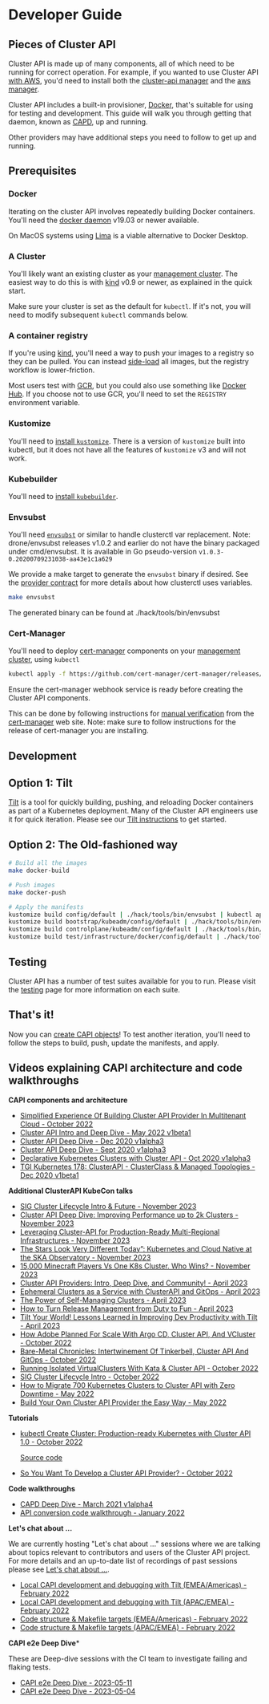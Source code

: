 # Developer Guide

## Pieces of Cluster API

Cluster API is made up of many components, all of which need to be running for correct operation.
For example, if you wanted to use Cluster API [with AWS][capa], you'd need to install both the [cluster-api manager][capi-manager] and the [aws manager][capa-manager].

Cluster API includes a built-in provisioner, [Docker], that's suitable for using for testing and development.
This guide will walk you through getting that daemon, known as [CAPD], up and running.

Other providers may have additional steps you need to follow to get up and running.

[capa]: https://github.com/kubernetes-sigs/cluster-api-provider-aws
[capi-manager]: https://github.com/kubernetes-sigs/cluster-api/blob/main/main.go
[capa-manager]: https://github.com/kubernetes-sigs/cluster-api-provider-aws/blob/main/main.go
[Docker]: https://github.com/kubernetes-sigs/cluster-api/tree/main/test/infrastructure/docker
[CAPD]: https://github.com/kubernetes-sigs/cluster-api/blob/main/test/infrastructure/docker/README.md

## Prerequisites

### Docker

Iterating on the cluster API involves repeatedly building Docker containers.
You'll need the [docker daemon][docker] v19.03 or newer available.

[docker]: https://docs.docker.com/install/

On MacOS systems using [Lima](https://github.com/lima-vm/lima) is a viable alternative to Docker Desktop.

### A Cluster

You'll likely want an existing cluster as your [management cluster][mcluster].
The easiest way to do this is with [kind] v0.9 or newer, as explained in the quick start.

Make sure your cluster is set as the default for `kubectl`.
If it's not, you will need to modify subsequent `kubectl` commands below.

[mcluster]: ../reference/glossary.md#management-cluster
[kind]: https://github.com/kubernetes-sigs/kind

### A container registry

If you're using [kind], you'll need a way to push your images to a registry so they can be pulled.
You can instead [side-load] all images, but the registry workflow is lower-friction.

Most users test with [GCR], but you could also use something like [Docker Hub][hub].
If you choose not to use GCR, you'll need to set the `REGISTRY` environment variable.

[side-load]: https://kind.sigs.k8s.io/docs/user/quick-start/#loading-an-image-into-your-cluster
[GCR]: https://cloud.google.com/container-registry/
[hub]: https://hub.docker.com/

### Kustomize

You'll need to [install `kustomize`][kustomize].
There is a version of `kustomize` built into kubectl, but it does not have all the features of `kustomize` v3 and will not work.

[kustomize]: https://kubectl.docs.kubernetes.io/installation/kustomize/

### Kubebuilder

You'll need to [install `kubebuilder`][kubebuilder].

[kubebuilder]: https://book.kubebuilder.io/quick-start.html#installation

### Envsubst

You'll need [`envsubst`][envsubst] or similar to handle clusterctl var replacement. Note: drone/envsubst releases v1.0.2 and earlier do not have the binary packaged under cmd/envsubst. It is available in Go pseudo-version `v1.0.3-0.20200709231038-aa43e1c1a629`

We provide a make target to generate the `envsubst` binary if desired. See the [provider contract][provider-contract] for more details about how clusterctl uses variables.

```bash
make envsubst
```

The generated binary can be found at ./hack/tools/bin/envsubst

[envsubst]: https://github.com/drone/envsubst
[provider-contract]: providers/contracts/clusterctl.md

### Cert-Manager

You'll need to deploy [cert-manager] components on your [management cluster][mcluster], using `kubectl`

```bash
kubectl apply -f https://github.com/cert-manager/cert-manager/releases/download/v1.19.0/cert-manager.yaml
```

Ensure the cert-manager webhook service is ready before creating the Cluster API components.

This can be done by following instructions for [manual verification](https://cert-manager.io/docs/installation/verify/#manual-verification)
from the [cert-manager] web site.
Note: make sure to follow instructions for the release of cert-manager you are installing.

[cert-manager]: https://github.com/cert-manager/cert-manager

## Development

## Option 1: Tilt

[Tilt][tilt] is a tool for quickly building, pushing, and reloading Docker containers as part of a Kubernetes deployment.
Many of the Cluster API engineers use it for quick iteration. Please see our [Tilt instructions] to get started.

[tilt]: https://tilt.dev
[capi-dev]: https://github.com/chuckha/capi-dev
[Tilt instructions]: core/tilt.md

## Option 2: The Old-fashioned way

```bash
# Build all the images
make docker-build

# Push images
make docker-push

# Apply the manifests
kustomize build config/default | ./hack/tools/bin/envsubst | kubectl apply -f -
kustomize build bootstrap/kubeadm/config/default | ./hack/tools/bin/envsubst | kubectl apply -f -
kustomize build controlplane/kubeadm/config/default | ./hack/tools/bin/envsubst | kubectl apply -f -
kustomize build test/infrastructure/docker/config/default | ./hack/tools/bin/envsubst | kubectl apply -f -
```

## Testing

Cluster API has a number of test suites available for you to run. Please visit the [testing][testing] page for more
information on each suite.

[testing]: core/testing.md

## That's it!

Now you can [create CAPI objects][qs]!
To test another iteration, you'll need to follow the steps to build, push, update the manifests, and apply.

[qs]: ../user/quick-start.md

## Videos explaining CAPI architecture and code walkthroughs

**CAPI components and architecture**

* [Simplified Experience Of Building Cluster API Provider In Multitenant Cloud - October 2022](https://www.youtube.com/watch?v=1oj9BuV2dzA)
* [Cluster API Intro and Deep Dive - May 2022 v1beta1](https://www.youtube.com/watch?v=9H8flXm_lKk)
* [Cluster API Deep Dive - Dec 2020 v1alpha3](https://youtu.be/npFO5Fixqcc)
* [Cluster API Deep Dive - Sept 2020 v1alpha3](https://youtu.be/9SfuQQeeK6Q)
* [Declarative Kubernetes Clusters with Cluster API - Oct 2020 v1alpha3](https://youtu.be/i6OWn2zRsZg)
* [TGI Kubernetes 178: ClusterAPI - ClusterClass & Managed Topologies - Dec 2020 v1beta1](https://www.youtube.com/watch?v=U9CDND0nzRI&list=PL7bmigfV0EqQzxcNpmcdTJ9eFRPBe-iZa&index=5)

**Additional ClusterAPI KubeCon talks**

* [SIG Cluster Lifecycle Intro & Future - November 2023](https://www.youtube.com/watch?v=MM0YPhIel2M)
* [Cluster API Deep Dive: Improving Performance up to 2k Clusters - November 2023](https://www.youtube.com/watch?v=bRPfmviTi3s)
* [Leveraging Cluster-API for Production-Ready Multi-Regional Infrastructures - November 2023](https://www.youtube.com/watch?v=BDjhGEVJ0Gs)
* [The Stars Look Very Different Today”: Kubernetes and Cloud Native at the SKA Observatory - November 2023](https://www.youtube.com/watch?v=quW8FbW1fVM)
* [15,000 Minecraft Players Vs One K8s Cluster. Who Wins? - November 2023](https://www.youtube.com/watch?v=4YNp2vb9NTA)
* [Cluster API Providers: Intro, Deep Dive, and Community! - April 2023](https://www.youtube.com/watch?v=QA4OhqLKJn4)
* [Ephemeral Clusters as a Service with ClusterAPI and GitOps - April 2023](https://www.youtube.com/watch?v=cXIo8C7yWvg)
* [The Power of Self-Managing Clusters - April 2023](https://www.youtube.com/watch?v=tNUH_8MFyTc)
* [How to Turn Release Management from Duty to Fun - April 2023](https://www.youtube.com/watch?v=sgP3tyGJ5tQ)
* [Tilt Your World! Lessons Learned in Improving Dev Productivity with Tilt - April 2023](https://www.youtube.com/watch?v=h6llT5Bg97g)
* [How Adobe Planned For Scale With Argo CD, Cluster API, And VCluster - October 2022](https://www.youtube.com/watch?v=p8BluR5WT5w)
* [Bare-Metal Chronicles: Intertwinement Of Tinkerbell, Cluster API And GitOps - October 2022](https://www.youtube.com/watch?v=NCFUUjTw6hA)
* [Running Isolated VirtualClusters With Kata & Cluster API - October 2022](https://www.youtube.com/watch?v=T6w3YrExorY)
* [SIG Cluster Lifecycle Intro - October 2022](https://www.youtube.com/watch?v=0Zo0cWYU0fM)
* [How to Migrate 700 Kubernetes Clusters to Cluster API with Zero Downtime - May 2022](https://www.youtube.com/watch?v=KzYV-fJ_wH0)
* [Build Your Own Cluster API Provider the Easy Way - May 2022](https://www.youtube.com/watch?v=HSdgmcAAXa8)

**Tutorials**

* [kubectl Create Cluster: Production-ready Kubernetes with Cluster API 1.0 - October 2022](https://www.youtube.com/watch?v=7wdVPuf-gXI)

  [Source code](https://github.com/ykakarap/kubecon-na-22-capi-lab)
* [So You Want To Develop a Cluster API Provider? - October 2022](https://www.youtube.com/watch?v=5-X6haLVO5A)

**Code walkthroughs**

* [CAPD Deep Dive - March 2021 v1alpha4](https://youtu.be/67kEp471MPk)
* [API conversion code walkthrough - January 2022](https://www.youtube.com/watch?v=Mk14N4SelNk)

**Let's chat about ...**

We are currently hosting "Let's chat about ..." sessions where we are talking about topics relevant to
contributors and users of the Cluster API project. For more details and an up-to-date list of recordings of past sessions please
see [Let's chat about ...](https://github.com/kubernetes-sigs/cluster-api/discussions/6106).

* [Local CAPI development and debugging with Tilt (EMEA/Americas) - February 2022](https://www.youtube.com/watch?v=tEIRGmJahWs)
* [Local CAPI development and debugging with Tilt (APAC/EMEA) - February 2022](https://www.youtube.com/watch?v=CM-dotO2nSU)
* [Code structure & Makefile targets (EMEA/Americas) - February 2022](https://www.youtube.com/watch?v=_prbOnziCJw)
* [Code structure & Makefile targets (APAC/EMEA) - February 2022](https://www.youtube.com/watch?v=Y6Gws65H1tE)

**CAPI e2e Deep Dive***

These are Deep-dive sessions with the CI team to investigate failing and flaking tests.

* [CAPI e2e Deep Dive - 2023-05-11](https://www.youtube.com/watch?v=H6s2SWpTGtU)
* [CAPI e2e Deep Dive - 2023-05-04](https://www.youtube.com/watch?v=YApWftmiDTg)
